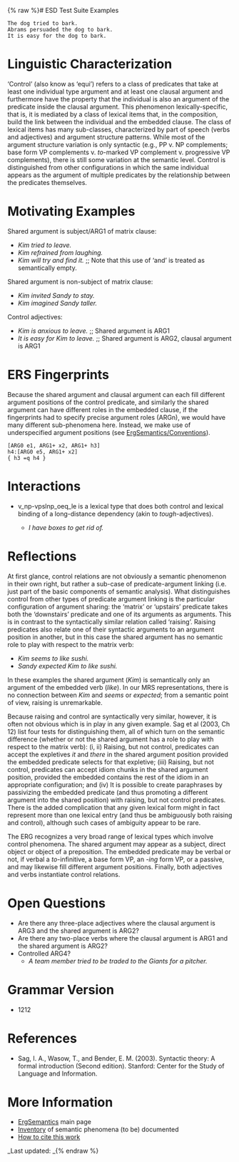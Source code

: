 {% raw %}# ESD Test Suite Examples

    The dog tried to bark.
    Abrams persuaded the dog to bark.
    It is easy for the dog to bark.

# Linguistic Characterization

‘Control’ (also know as ‘equi’) refers to a class of predicates that
take at least one individual type argument and at least one clausal
argument and furthermore have the property that the individual is also
an argument of the predicate inside the clausal argument. This
phenomenon lexically-specific, that is, it is mediated by a class of
lexical items that, in the composition, build the link between the
individual and the embedded clause. The class of lexical items has many
sub-classes, characterized by part of speech (verbs and adjectives) and
argument structure patterns. While most of the argument structure
variation is only syntactic (e.g., PP v. NP complements; base form VP
complements v. *to*-marked VP complement v. progressive VP complements),
there is still some variation at the semantic level. Control is
distinguished from other configurations in which the same individual
appears as the argument of multiple predicates by the relationship
between the predicates themselves.

# Motivating Examples

Shared argument is subject/ARG1 of matrix clause:

- *Kim tried to leave.*
- *Kim refrained from laughing.*
- *Kim will try and find it.* ;; Note that this use of ‘and’ is
treated as semantically empty.

Shared argument is non-subject of matrix clause:

- *Kim invited Sandy to stay.*
- *Kim imagined Sandy taller.*

Control adjectives:

- *Kim is anxious to leave.* ;; Shared argument is ARG1
- *It is easy for Kim to leave.* ;; Shared argument is ARG2, clausal
argument is ARG1

# ERS Fingerprints

Because the shared argument and clausal argument can each fill different
argument positions of the control predicate, and similarly the shared
argument can have different roles in the embedded clause, if the
fingerprints had to specify precise argument roles (ARGn), we would have
many different sub-phenomena here. Instead, we make use of
underspecified argument positions (see
[ErgSemantics/Conventions](../ErgSemantics_Conventions)).

    [ARG0 e1, ARG1+ x2, ARG1+ h3]
    h4:[ARG0 e5, ARG1+ x2]
    { h3 =q h4 }

# Interactions

- v\_np-vpslnp\_oeq\_le is a lexical type that does both control and
lexical binding of a long-distance dependency (akin to
*tough*-adjectives).
  
  - *I have boxes to get rid of.*

# Reflections

At first glance, control relations are not obviously a semantic
phenomenon in their own right, but rather a sub-case of
predicate-argument linking (i.e. just part of the basic components of
semantic analysis). What distinguishes control from other types of
predicate argument linking is the particular configuration of argument
sharing: the ‘matrix’ or ‘upstairs’ predicate takes both the
‘downstairs’ predicate and one of its arguments as arguments. This is in
contrast to the syntactically similar relation called ‘raising’. Raising
predicates also relate one of their syntactic arguments to an argument
position in another, but in this case the shared argument has no
semantic role to play with respect to the matrix verb:

- *Kim seems to like sushi.*
- *Sandy expected Kim to like sushi.*

In these examples the shared argument (*Kim*) is semantically only an
argument of the embedded verb (*like*). In our MRS representations,
there is no connection between *Kim* and *seems* or *expected*; from a
semantic point of view, raising is unremarkable.

Because raising and control are syntactically very similar, however, it
is often not obvious which is in play in any given example. Sag et al
(2003, Ch 12) list four tests for distinguishing them, all of which turn
on the semantic difference (whether or not the shared argument has a
role to play with respect to the matrix verb): (i, ii) Raising, but not
control, predicates can accept the expletives *it* and *there* in the
shared argument position provided the embedded predicate selects for
that expletive; (iii) Raising, but not control, predicates can accept
idiom chunks in the shared argument position, provided the embedded
contains the rest of the idiom in an appropriate configuration; and (iv)
It is possible to create paraphrases by passivizing the embedded
predicate (and thus promoting a different argument into the shared
position) with raising, but not control predicates. There is the added
complication that any given lexical form might in fact represent more
than one lexical entry (and thus be ambiguously both raising and
control), although such cases of ambiguity appear to be rare.

The ERG recognizes a very broad range of lexical types which involve
control phenomena. The shared argument may appear as a subject, direct
object or object of a preposition. The embedded predicate may be verbal
or not, if verbal a *to*-infinitive, a base form VP, an *-ing* form VP,
or a passive, and may likewise fill different argument positions.
Finally, both adjectives and verbs instantiate control relations.

# Open Questions

- Are there any three-place adjectives where the clausal argument is
ARG3 and the shared argument is ARG2?
- Are there any two-place verbs where the clausal argument is ARG1 and
the shared argument is ARG2?
- Controlled ARG4?
  - *A team member tried to be traded to the Giants for a pitcher.*

# Grammar Version

- 1212

# References

- Sag, I. A., Wasow, T., and Bender, E. M. (2003). Syntactic theory: A
formal introduction (Second edition). Stanford: Center for the Study
of Language and Information.

# More Information

- [ErgSemantics](../ErgSemantics) main page
- [Inventory](../ErgSemantics_Inventory) of semantic phenomena (to be)
documented
- [How to cite this work](../ErgSemantics_HowToCite)

_Last updated: _{% endraw %}